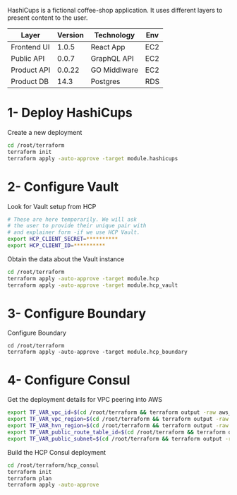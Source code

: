 HashiCups is a fictional coffee-shop application. It uses different layers to present content to the user.

| Layer       | Version | Technology   | Env |
| ----------- | ------- | ------------ | --- |
| Frontend UI | 1.0.5   | React App    | EC2 |
| Public API  | 0.0.7   | GraphQL API  | EC2 |
| Product API | 0.0.22  | GO Middlware | EC2 |
| Product DB  | 14.3    | Postgres     | RDS |

1- Deploy HashiCups
===

Create a new deployment
```bash
cd /root/terraform
terraform init
terraform apply -auto-approve -target module.hashicups
```

2- Configure Vault
===

Look for Vault setup from HCP
```bash
# These are here temporarily. We will ask
# the user to provide their unique pair with
# and explainer form -if we use HCP Vault.
export HCP_CLIENT_SECRET=**********
export HCP_CLIENT_ID=**********
```

Obtain the data about the Vault instance
```bash
cd /root/terraform
terraform apply -auto-approve -target module.hcp
terraform apply -auto-approve -target module.hcp_vault
```

3- Configure Boundary
===

Configure Boundary
```
cd /root/terraform
terraform apply -auto-approve -target module.hcp_boundary
```

4- Configure Consul
===
Get the deployment details for VPC peering into AWS
```bash
export TF_VAR_vpc_id=$(cd /root/terraform && terraform output -raw aws_vpc_id)
export TF_VAR_vpc_region=$(cd /root/terraform && terraform output -raw aws_vpc_region)
export TF_VAR_hvn_region=$(cd /root/terraform && terraform output -raw aws_vpc_region)
export TF_VAR_public_route_table_id=$(cd /root/terraform && terraform output -raw aws_route_table_id)
export TF_VAR_public_subnet=$(cd /root/terraform && terraform output -raw aws_public_subnet_id)
```
Build the HCP Consul deployment
```bash
cd /root/terraform/hcp_consul
terraform init
terraform plan
terraform apply -auto-approve
```